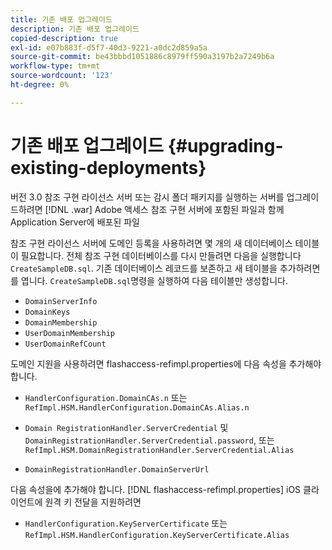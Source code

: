 ```yaml
---
title: 기존 배포 업그레이드
description: 기존 배포 업그레이드
copied-description: true
exl-id: e07b883f-d5f7-40d3-9221-a0dc2d859a5a
source-git-commit: be43bbbd1051886c8979ff590a3197b2a7249b6a
workflow-type: tm+mt
source-wordcount: '123'
ht-degree: 0%

---
```


# 기존 배포 업그레이드 {#upgrading-existing-deployments}

버전 3.0 참조 구현 라이선스 서버 또는 감시 폴더 패키지를 실행하는 서버를 업그레이드하려면 [!DNL .war] Adobe 액세스 참조 구현 서버에 포함된 파일과 함께 Application Server에 배포된 파일

참조 구현 라이선스 서버에 도메인 등록을 사용하려면 몇 개의 새 데이터베이스 테이블이 필요합니다. 전체 참조 구현 데이터베이스를 다시 만들려면 다음을 실행합니다 `CreateSampleDB.sql`. 기존 데이터베이스 레코드를 보존하고 새 테이블을 추가하려면 를 엽니다. `CreateSampleDB.sql`명령을 실행하여 다음 테이블만 생성합니다.

* `DomainServerInfo`
* `DomainKeys`
* `DomainMembership`
* `UserDomainMembership`
* `UserDomainRefCount`

도메인 지원을 사용하려면 flashaccess-refimpl.properties에 다음 속성을 추가해야 합니다.

* `HandlerConfiguration.DomainCAs.n` 또는 `RefImpl.HSM.HandlerConfiguration.DomainCAs.Alias.n`

* `Domain RegistrationHandler.ServerCredential` 및 `DomainRegistrationHandler.ServerCredential.password`, 또는 `RefImpl.HSM.DomainRegistrationHandler.ServerCredential.Alias`

* `DomainRegistrationHandler.DomainServerUrl`

다음 속성을에 추가해야 합니다. [!DNL flashaccess-refimpl.properties] iOS 클라이언트에 원격 키 전달을 지원하려면

* `HandlerConfiguration.KeyServerCertificate` 또는 `RefImpl.HSM.HandlerConfiguration.KeyServerCertificate.Alias`
